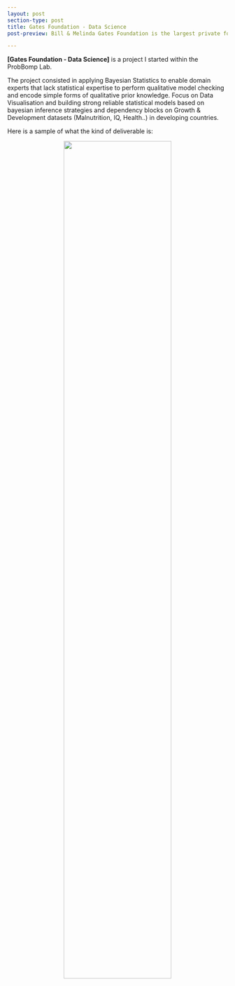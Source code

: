 ```yaml
---
layout: post
section-type: post
title: Gates Foundation - Data Science
post-preview: Bill & Melinda Gates Foundation is the largest private foundation in the world, founded by Bill and Melinda Gates. It was launched in 2000 and is said to be the largest transparently operated private foundation in the world.[4] The primary aims of the foundation are, globally, to enhance healthcare and reduce extreme poverty, and in America, to expand educational opportunities and access to information technology. 

---
```

**[Gates Foundation - Data Science]** is a project I started within the ProbBomp Lab.

The project consisted in applying Bayesian Statistics to enable domain experts that lack statistical expertise to perform qualitative model checking and encode simple forms of qualitative prior knowledge.
Focus on Data Visualisation and building strong reliable statistical models based on bayesian inference strategies and dependency blocks on Growth & Development datasets (Malnutrition, IQ, Health..) in developing countries.

Here is a sample of what the kind of deliverable is:
<center><img src="https://BelhalK.github.io/img/projects/gates.png" style="width: 70%; height: 70%"></img></center>   